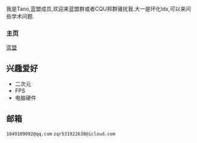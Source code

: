 我是Tano,蓝盟成员,欢迎来蓝盟群或者CQU邦群骚扰我.大一是环化ldx,可以来问些学术问题.

### 主页
[蓝盟](https://lanunion-cqu-edu-cn.atrust.cqu.edu.cn/repair/index.php/lanke)

## 兴趣爱好
- 二次元
- FPS
- 电脑硬件

## 邮箱
`1049109092@qq.com`
`zqr531922638@icloud.com`